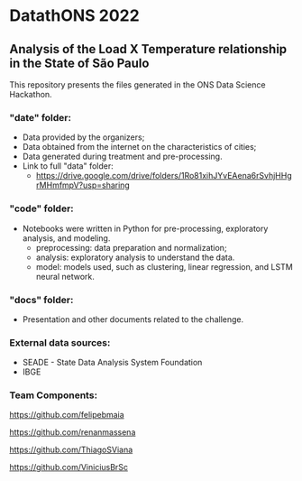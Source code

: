 # DatathONS 2022

## Analysis of the Load X Temperature relationship in the State of São Paulo

This repository presents the files generated in the ONS Data Science Hackathon.

### "date" folder:
* Data provided by the organizers;
* Data obtained from the internet on the characteristics of cities;
* Data generated during treatment and pre-processing.
* Link to full "data" folder:
    * https://drive.google.com/drive/folders/1Ro81xihJYvEAena6rSvhjHHgrMHmfmpV?usp=sharing

### "code" folder:
* Notebooks were written in Python for pre-processing, exploratory analysis, and modeling.
    * preprocessing: data preparation and normalization;
    * analysis: exploratory analysis to understand the data.
    * model: models used, such as clustering, linear regression, and LSTM neural network.

### "docs" folder:
* Presentation and other documents related to the challenge.

### External data sources:
* SEADE - State Data Analysis System Foundation
* IBGE

### Team Components:

https://github.com/felipebmaia

https://github.com/renanmassena

https://github.com/ThiagoSViana

https://github.com/ViniciusBrSc
